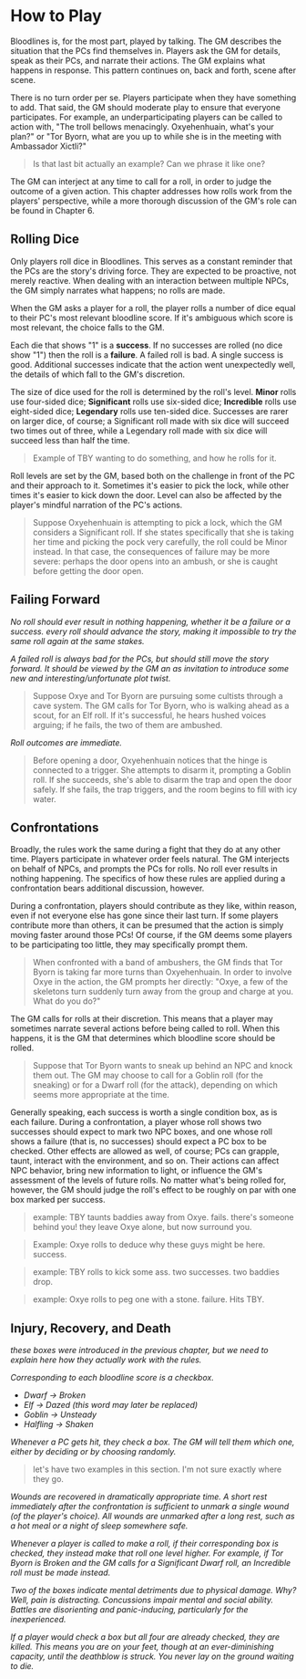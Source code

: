 # How to Play

Bloodlines is, for the most part, played by talking. The GM describes the situation that the PCs find themselves in. Players ask the GM for details, speak as their PCs, and narrate their actions. The GM explains what happens in response. This pattern continues on, back and forth, scene after scene.

There is no turn order per se. Players participate when they have something to add. That said, the GM should moderate play to ensure that everyone participates. For example, an underparticipating players can be called to action with, "The troll bellows menacingly. Oxyehenhuain, what's your plan?" or "Tor Byorn, what are you up to while she is in the meeting with Ambassador Xictli?"

> Is that last bit actually an example? Can we phrase it like one? 

The GM can interject at any time to call for a roll, in order to judge the outcome of a given action. This chapter addresses how rolls work from the players' perspective, while a more thorough discussion of the GM's role can be found in Chapter 6.

## Rolling Dice

Only players roll dice in Bloodlines. This serves as a constant reminder that the PCs are the story's driving force. They are expected to be proactive, not merely reactive. When dealing with an interaction between multiple NPCs, the GM simply narrates what happens; no rolls are made.

When the GM asks a player for a roll, the player rolls a number of dice equal to their PC's most relevant bloodline score. If it's ambiguous which score is most relevant, the choice falls to the GM.

Each die that shows "1" is a **success**. If no successes are rolled (no dice show "1") then the roll is a **failure**. A failed roll is bad. A single success is good. Additional successes indicate that the action went unexpectedly well, the details of which fall to the GM's discretion.

The size of dice used for the roll is determined by the roll's level. **Minor** rolls use four-sided dice; **Significant** rolls use six-sided dice; **Incredible** rolls use eight-sided dice; **Legendary** rolls use ten-sided dice. Successes are rarer on larger dice, of course; a Significant roll made with six dice will succeed two times out of three, while a Legendary roll made with six dice will succeed less than half the time. 

> Example of TBY wanting to do something, and how he rolls for it. 

Roll levels are set by the GM, based both on the challenge in front of the PC and their approach to it. Sometimes it's easier to pick the lock, while other times it's easier to kick down the door. Level can also be affected by the player's mindful narration of the PC's actions. 

> Suppose Oxyehenhuain is attempting to pick a lock, which the GM considers a Significant roll. If she states specifically that she is taking her time and picking the pock very carefully, the roll could be Minor instead. In that case, the consequences of failure may be more severe: perhaps the door opens into an ambush, or she is caught before getting the door open. 

## Failing Forward

*No roll should ever result in nothing happening, whether it be a failure or a success. every roll should advance the story, making it impossible to try the same roll again at the same stakes.*

*A failed roll is always bad for the PCs, but should still move the story forward. It should be viewed by the GM an as invitation to introduce some new and interesting/unfortunate plot twist.*

> Suppose Oxye and Tor Byorn are pursuing some cultists through a cave system. The GM calls for Tor Byorn, who is walking ahead as a scout, for an Elf roll. If it's successful, he hears hushed voices arguing; if he fails, the two of them are ambushed. 

*Roll outcomes are immediate.*

> Before opening a door, Oxyehenhuain notices that the hinge is connected to a trigger. She attempts to disarm it, prompting a Goblin roll. If she succeeds, she's able to disarm the trap and open the door safely. If she fails, the trap triggers, and the room begins to fill with icy water.

## Confrontations

Broadly, the rules work the same during a fight that they do at any other time. Players participate in whatever order feels natural. The GM interjects on behalf of NPCs, and prompts the PCs for rolls. No roll ever results in nothing happening. The specifics of how these rules are applied during a confrontation bears additional discussion, however.

During a confrontation, players should contribute as they like, within reason, even if not everyone else has gone since their last turn. If some players contribute more than others, it can be presumed that the action is simply moving faster around those PCs! Of course, if the GM deems some players to be participating too little, they may specifically prompt them.

> When confronted with a band of ambushers, the GM finds that Tor Byorn is taking far more turns than Oxyehenhuain. In order to involve Oxye in the action, the GM prompts her directly: "Oxye, a few of the skeletons turn suddenly turn away from the group and charge at you. What do you do?"

The GM calls for rolls at their discretion. This means that a player may sometimes narrate several actions before being called to roll. When this happens, it is the GM that determines which bloodline score should be rolled. 

> Suppose that Tor Byorn wants to sneak up behind an NPC and knock them out. The GM may choose to call for a Goblin roll (for the sneaking) or for a Dwarf roll (for the attack), depending on which seems more appropriate at the time.

Generally speaking, each success is worth a single condition box, as is each failure. During a confrontation, a player whose roll shows two successes should expect to mark two NPC boxes, and one whose roll shows a failure (that is, no successes) should expect a PC box to be checked. Other effects are allowed as well, of course; PCs can grapple, taunt, interact with the environment, and so on. Their actions can affect NPC behavior, bring new information to light, or influence the GM's assessment of the levels of future rolls. No matter what's being rolled for, however, the GM should judge the roll's effect to be roughly on par with one box marked per success. 

> example: TBY taunts baddies away from Oxye. fails. there's someone behind you! they leave Oxye alone, but now surround you. 

> Example: Oxye rolls to deduce why these guys might be here. success. 

> example: TBY rolls to kick some ass. two successes. two baddies drop. 

> example: Oxye rolls to peg one with a stone. failure. Hits TBY. 

## Injury, Recovery, and Death

*these boxes were introduced in the previous chapter, but we need to explain here how they actually work with the rules.*

*Corresponding to each bloodline score is a checkbox.*

+ *Dwarf -> Broken*
+ *Elf -> Dazed (this word may later be replaced)*
+ *Goblin -> Unsteady*
+ *Halfling -> Shaken*

*Whenever a PC gets hit, they check a box. The GM will tell them which one, either by deciding or by choosing randomly.*

> let's have two examples in this section. I'm not sure exactly where they go. 

*Wounds are recovered in dramatically appropriate time. A short rest immediately after the confrontation is sufficient to unmark a single wound (of the player's choice). All wounds are unmarked after a long rest, such as a hot meal or a night of sleep somewhere safe.*

*Whenever a player is called to make a roll, if their corresponding box is checked, they instead make that roll one level higher. For example, if Tor Byorn is Broken and the GM calls for a Significant Dwarf roll, an Incredible roll must be made instead.*

*Two of the boxes indicate mental detriments due to physical damage. Why? Well, pain is distracting. Concussions impair mental and social ability. Battles are disorienting and panic-inducing, particularly for the inexperienced.*

*If a player would check a box but all four are already checked, they are killed. This means you are on your feet, though at an ever-diminishing capacity, until the deathblow is struck. You never lay on the ground waiting to die.*
